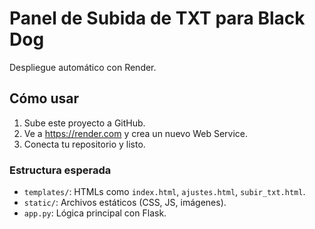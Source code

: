 # Panel de Subida de TXT para Black Dog

Despliegue automático con Render.

## Cómo usar
1. Sube este proyecto a GitHub.
2. Ve a https://render.com y crea un nuevo Web Service.
3. Conecta tu repositorio y listo.

### Estructura esperada
- `templates/`: HTMLs como `index.html`, `ajustes.html`, `subir_txt.html`.
- `static/`: Archivos estáticos (CSS, JS, imágenes).
- `app.py`: Lógica principal con Flask.
